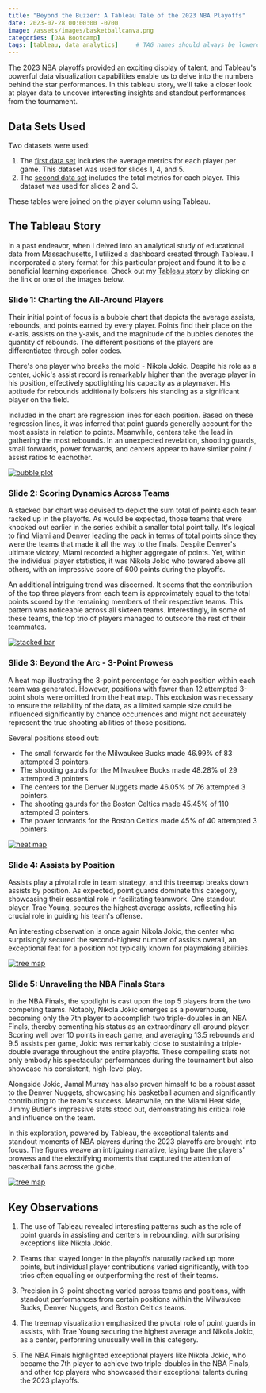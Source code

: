 ```yaml
---
title: "Beyond the Buzzer: A Tableau Tale of the 2023 NBA Playoffs"
date: 2023-07-28 00:00:00 -0700
image: /assets/images/basketballcanva.png
categories: [DAA Bootcamp]
tags: [tableau, data analytics]     # TAG names should always be lowercase
---
```




The 2023 NBA playoffs provided an exciting display of talent, and Tableau's powerful data visualization capabilities enable us to delve into the numbers behind the star performances. In this tableau story, we'll take a closer look at player data to uncover interesting insights and standout performances from the tournament.

## Data Sets Used
Two datasets were used:
1. The [first data set](https://www.basketball-reference.com/playoffs/NBA_2023_per_game.html) includes the average metrics for each player per game. This dataset was used for slides 1, 4, and 5.
2. The [second data set](https://www.basketball-reference.com/playoffs/NBA_2023_totals.html) includes the total metrics for each player. This dataset was used for slides 2 and 3.

These tables were joined on the player column using Tableau.
## The Tableau Story

In a past endeavor, when I delved into an analytical study of educational data from Massachusetts, I utilized a dashboard created through Tableau. I incorporated a story format for this particular project and found it to be a beneficial learning experience. Check out my [Tableau story](https://public.tableau.com/app/profile/reid.glaze/viz/2023NBAPlayoffsAnalysis/FullStory) by clicking on the link or one of the images below.

### Slide 1: Charting the All-Around Players


Their initial point of focus is a bubble chart that depicts the average assists, rebounds, and points earned by every player. Points find their place on the x-axis, assists on the y-axis, and the magnitude of the bubbles denotes the quantity of rebounds. The different positions of the players are differentiated through color codes.

There's one player who breaks the mold - Nikola Jokic. Despite his role as a center, Jokic's assist record is remarkably higher than the average player in his position, effectively spotlighting his capacity as a playmaker. His aptitude for rebounds additionally bolsters his standing as a significant player on the field.

Included in the chart are regression lines for each position. Based on these regression lines, it was inferred that point guards generally account for the most assists in relation to points. Meanwhile, centers take the lead in gathering the most rebounds. In an unexpected revelation, shooting guards, small forwards, power forwards, and centers appear to have similar point / assist ratios to eachother.

[![bubble plot](/assets/images/bubbleplot.png)](https://public.tableau.com/views/2023NBAPlayoffsAnalysis/FullStory?:language=en-US&:display_count=n&:origin=viz_share_link)

### Slide 2: Scoring Dynamics Across Teams

A stacked bar chart was devised to depict the sum total of points each team racked up in the playoffs. As would be expected, those teams that were knocked out earlier in the series exhibit a smaller total point tally. It's logical to find Miami and Denver leading the pack in terms of total points since they were the teams that made it all the way to the finals. Despite Denver's ultimate victory, Miami recorded a higher aggregate of points. Yet, within the individual player statistics, it was Nikola Jokic who towered above all others, with an impressive score of 600 points during the playoffs.


An additional intriguing trend was discerned. It seems that the contribution of the top three players from each team is approximately equal to the total points scored by the remaining members of their respective teams. This pattern was noticeable across all sixteen teams. Interestingly, in some of these teams, the top trio of players managed to outscore the rest of their teammates.


[![stacked bar](/assets/images/stackedbar.png)](https://public.tableau.com/views/2023NBAPlayoffsAnalysis/FullStory?:language=en-US&:display_count=n&:origin=viz_share_link)

### Slide 3: Beyond the Arc - 3-Point Prowess


A heat map illustrating the 3-point percentage for each position within each team was generated. However, positions with fewer than 12 attempted 3-point shots were omitted from the heat map. This exclusion was necessary to ensure the reliability of the data, as a limited sample size could be influenced significantly by chance occurrences and might not accurately represent the true shooting abilities of those positions.

Several positions stood out:
* The small forwards for the Milwaukee Bucks made  46.99% of 83 attempted 3 pointers.
* The shooting gaurds for the Milwaukee Bucks made 48.28% of 29 attempted 3 pointers.
* The centers for the Denver Nuggets made 46.05% of 76 attempted 3 pointers.
* The shooting gaurds for the Boston Celtics made 45.45% of 110 attempted 3 pointers.
* The power forwards for the Boston Celtics made 45% of 40 attempted 3 pointers.
  

[![heat map](/assets/images/heatmap.png)](https://public.tableau.com/views/2023NBAPlayoffsAnalysis/FullStory?:language=en-US&:display_count=n&:origin=viz_share_link)

### Slide 4: Assists by Position


Assists play a pivotal role in team strategy, and this treemap breaks down assists by position. As expected, point guards dominate this category, showcasing their essential role in facilitating teamwork. One standout player, Trae Young, secures the highest average assists, reflecting his crucial role in guiding his team's offense.

An interesting observation is once again Nikola Jokic, the center who surprisingly secured the second-highest number of assists overall, an exceptional feat for a position not typically known for playmaking abilities.

[![tree map](/assets/images/treemap.png)](https://public.tableau.com/views/2023NBAPlayoffsAnalysis/FullStory?:language=en-US&:display_count=n&:origin=viz_share_link)

### Slide 5: Unraveling the NBA Finals Stars


In the NBA Finals, the spotlight is cast upon the top 5 players from the two competing teams. Notably, Nikola Jokic emerges as a powerhouse, becoming only the 7th player to accomplish two triple-doubles in an NBA Finals, thereby cementing his status as an extraordinary all-around player. Scoring well over 10 points in each game, and averaging 13.5 rebounds and 9.5 assists per game, Jokic was remarkably close to sustaining a triple-double average throughout the entire playoffs. These compelling stats not only embody his spectacular performances during the tournament but also showcase his consistent, high-level play.

Alongside Jokic, Jamal Murray has also proven himself to be a robust asset to the Denver Nuggets, showcasing his basketball acumen and significantly contributing to the team's success. Meanwhile, on the Miami Heat side, Jimmy Butler's impressive stats stood out, demonstrating his critical role and influence on the team.

In this exploration, powered by Tableau, the exceptional talents and standout moments of NBA players during the 2023 playoffs are brought into focus. The figures weave an intriguing narrative, laying bare the players' prowess and the electrifying moments that captured the attention of basketball fans across the globe.

[![tree map](/assets/images/topplayers.png)](https://public.tableau.com/views/2023NBAPlayoffsAnalysis/FullStory?:language=en-US&:display_count=n&:origin=viz_share_link)

## Key Observations
1. The use of Tableau revealed interesting patterns such as the role of point guards in assisting and centers in rebounding, with surprising exceptions like Nikola Jokic.

2. Teams that stayed longer in the playoffs naturally racked up more points, but individual player contributions varied significantly, with top trios often equalling or outperforming the rest of their teams.

3. Precision in 3-point shooting varied across teams and positions, with standout performances from certain positions within the Milwaukee Bucks, Denver Nuggets, and Boston Celtics teams.

4. The treemap visualization emphasized the pivotal role of point guards in assists, with Trae Young securing the highest average and Nikola Jokic, as a center, performing unusually well in this category.

5. The NBA Finals highlighted exceptional players like Nikola Jokic, who became the 7th player to achieve two triple-doubles in the NBA Finals, and other top players who showcased their exceptional talents during the 2023 playoffs.



